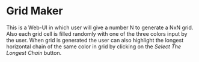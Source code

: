# Grid Maker
This is a Web-UI in which user will give a number N to generate a NxN grid. Also each grid cell is filled randomly with one of the three colors input by the user. 
When grid is generated the user can also highlight the longest horizontal chain of the same color in grid by clicking on the *Select The Longest Chain* button.

